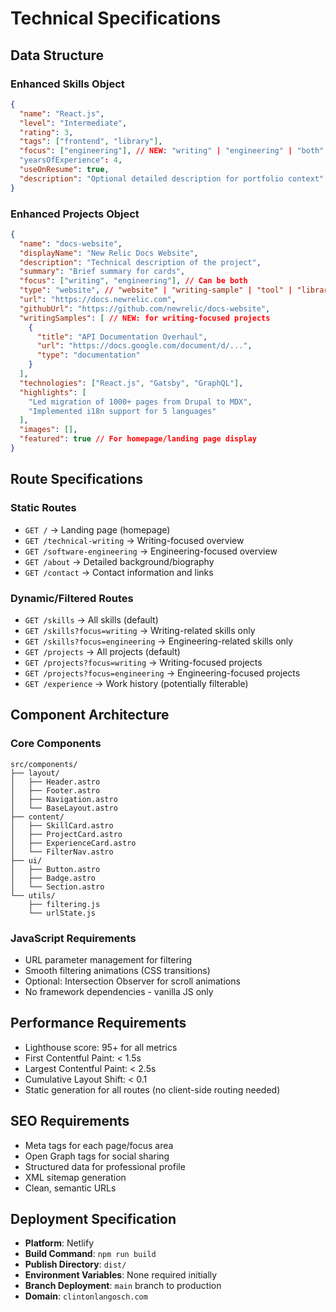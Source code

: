 # Technical Specifications

## Data Structure

### Enhanced Skills Object
```json
{
  "name": "React.js",
  "level": "Intermediate", 
  "rating": 3,
  "tags": ["frontend", "library"],
  "focus": ["engineering"], // NEW: "writing" | "engineering" | "both"
  "yearsOfExperience": 4,
  "useOnResume": true,
  "description": "Optional detailed description for portfolio context"
}
```

### Enhanced Projects Object
```json
{
  "name": "docs-website",
  "displayName": "New Relic Docs Website",
  "description": "Technical description of the project",
  "summary": "Brief summary for cards",
  "focus": ["writing", "engineering"], // Can be both
  "type": "website", // "website" | "writing-sample" | "tool" | "library"
  "url": "https://docs.newrelic.com",
  "githubUrl": "https://github.com/newrelic/docs-website",
  "writingSamples": [ // NEW: for writing-focused projects
    {
      "title": "API Documentation Overhaul",
      "url": "https://docs.google.com/document/d/...",
      "type": "documentation"
    }
  ],
  "technologies": ["React.js", "Gatsby", "GraphQL"],
  "highlights": [
    "Led migration of 1000+ pages from Drupal to MDX",
    "Implemented i18n support for 5 languages"
  ],
  "images": [],
  "featured": true // For homepage/landing page display
}
```

## Route Specifications

### Static Routes
- `GET /` → Landing page (homepage)
- `GET /technical-writing` → Writing-focused overview  
- `GET /software-engineering` → Engineering-focused overview
- `GET /about` → Detailed background/biography
- `GET /contact` → Contact information and links

### Dynamic/Filtered Routes
- `GET /skills` → All skills (default)
- `GET /skills?focus=writing` → Writing-related skills only
- `GET /skills?focus=engineering` → Engineering-related skills only
- `GET /projects` → All projects (default)
- `GET /projects?focus=writing` → Writing-focused projects
- `GET /projects?focus=engineering` → Engineering-focused projects
- `GET /experience` → Work history (potentially filterable)

## Component Architecture

### Core Components
```
src/components/
├── layout/
│   ├── Header.astro
│   ├── Footer.astro
│   ├── Navigation.astro
│   └── BaseLayout.astro
├── content/
│   ├── SkillCard.astro
│   ├── ProjectCard.astro
│   ├── ExperienceCard.astro
│   └── FilterNav.astro
├── ui/
│   ├── Button.astro
│   ├── Badge.astro
│   └── Section.astro
└── utils/
    ├── filtering.js
    └── urlState.js
```

### JavaScript Requirements
- URL parameter management for filtering
- Smooth filtering animations (CSS transitions)
- Optional: Intersection Observer for scroll animations
- No framework dependencies - vanilla JS only

## Performance Requirements
- Lighthouse score: 95+ for all metrics
- First Contentful Paint: < 1.5s
- Largest Contentful Paint: < 2.5s
- Cumulative Layout Shift: < 0.1
- Static generation for all routes (no client-side routing needed)

## SEO Requirements
- Meta tags for each page/focus area
- Open Graph tags for social sharing
- Structured data for professional profile
- XML sitemap generation
- Clean, semantic URLs

## Deployment Specification
- **Platform**: Netlify
- **Build Command**: `npm run build`
- **Publish Directory**: `dist/`
- **Environment Variables**: None required initially
- **Branch Deployment**: `main` branch to production
- **Domain**: `clintonlangosch.com`